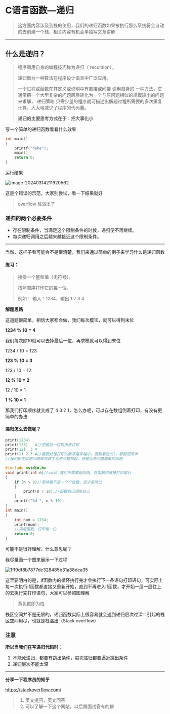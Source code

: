 # C语言函数—递归



> 这方面内容涉及到栈的使用，我们的递归函数如果被执行那么系统将会自动的去创建一个栈，相关内容有机会单独写文章讲解

---

## 什么是递归？

> 程序调用自身的编程技巧称为递归（ recursion）。 
>
> 递归做为一种算法在程序设计语言中广泛应用。
>
>  一个过程或函数在其定义或说明中有直接或间接 调用自身的 一种方法，它通常把一个大型复杂的问题层层转化为一个与原问题相似的规模较小的问题来求解， 递归策略 只需少量的程序就可描述出解题过程所需要的多次重复计算，大大地减少了程序的代码量。 
>
> **递归的主要思考方式在于：把大事化小**

写一个简单的递归函数看看什么效果

```c
int main()
{
	printf("hehe");
	main();
	return 0;
}
```

运行结果

![image-20240314211920562](https://gitee.com/jason_pei/typora-bed/raw/master/image/202403142119612.png)

这是个错误的示范，大家别尝试，看一下结果就好

>  overflow 栈溢出了

### 递归的两个必要条件

* 存在限制条件，当满足这个限制条件的时候，递归便不再继续。
* 每次递归调用之后越来越接近这个限制条件。

---

当然，这样子看可能会不是很清楚，我们来通过简单的例子来学习什么是递归函数

####  练习：

> 接受一个整型值（无符号），
>
> 按照顺序打印它的每一位。 
>
> 例如： 输入：1234，输出 1 2 3 4

**解题思路**

这道题很简单，相信大家都会做，我们每次模10，就可以得到末位

**1234 % 10 = 4**

我们每次除10就可以去掉最后一位，再求模就可以得到末位

1234 / 10 = 123

**123 % 10 = 3**

123 / 10 = 12

**12 % 10 = 2**

12 / 10 = 1

**1 % 10 = 1**

那我们打印顺序就变成了 4 3 2 1，怎么办呢，可以存在数组倒着打印，有没有更简单的办法

#### 递归怎么去做呢？

```c
print(1234)
print(123)   4//把最后一位取出来打印
print(12)  3 4
print(1) 2 3 4//需要处理打印的数字越来越小，直到最后的1，那就很简单
//我们现在就把问题转换成了与原问题相似，但是比原问题简单的问题
```



```c
#include <stdio.h>
void print(int n)//void 我们不需要返回值，在函数内直接打印就行
{
	if (n > 9)//意味着不是一个个位数，至少是两位
	{
		print(n / 10);//函数自己调用自己
	}
	printf("%d ", n % 10);
}
int main()
{
	int num = 1234;
	print(num);
    //调用函数，打印每一位
	return 0;
}
```

可能不是很好理解，什么意思呢？

我尽量画一个图来展示一下过程

![1ff9df8b7877de328485b31a38dca35](https://gitee.com/jason_pei/typora-bed/raw/master/image/202403142257954.jpg)

这里要明白的是，if函数内的循环执行完才会执行下一条语句打印语句，可实际上每一次执行if函数都直接又重新开始，直到不再进入if函数，才开始一层一层往上的去执行完打印语句，大家可以参照图理解

> 黄色框即为栈

栈区空间并不是无限的，递归函数实际上很容易就会遇到递归层次过深二引起的栈区空间用尽，也就是栈溢出（Stack overflow）



### 注意

**所以当我们在写递归代码时：**

1. 不能死递归，都要有跳出条件，每次递归都要逼近跳出条件
2. 递归层次不能太深

---



**分享一下程序员的知乎**

https://stackoverflow.com/

> 1. 英文提问，英文回答
> 2. 可以了解一下这个网站，以后跟面试官有的聊